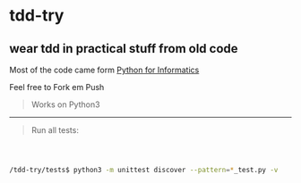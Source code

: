 # tdd-try

## wear tdd in practical stuff from old code

Most of the code came form [Python for Informatics](http://www.pythonlearn.com/book.php)

Feel free to Fork em Push

> Works on Python3

---
> Run all tests: 

```sh



/tdd-try/tests$ python3 -m unittest discover --pattern=*_test.py -v


```
